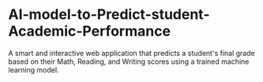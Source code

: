 # AI-model-to-Predict-student-Academic-Performance
A smart and interactive web application that predicts a student's final grade based on their Math, Reading, and Writing scores using a trained machine learning model.
